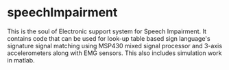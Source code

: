 # speechImpairment
This is the soul of Electronic support system for Speech Impairment. It contains code that can be used for look-up table based sign language's signature signal matching using MSP430 mixed signal processor and 3-axis accelerometers along with EMG sensors. This also includes simulation work in matlab.
